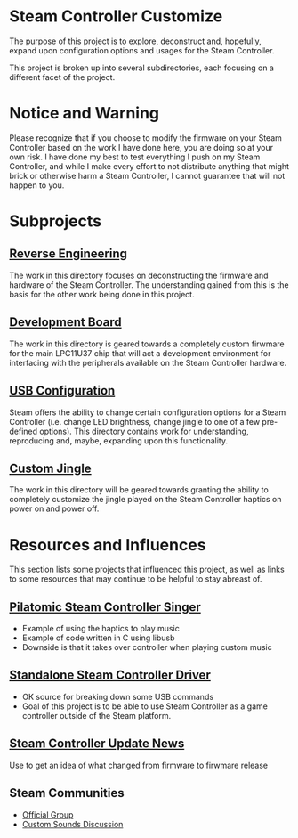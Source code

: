 # Steam Controller Customize 

The purpose of this project is to explore, deconstruct and, hopefully, expand 
 upon configuration options and usages for the Steam Controller. 

This project is broken up into several subdirectories, each focusing on a
 different facet of the project.

# Notice and Warning

Please recognize that if you choose to modify the firmware on your Steam Controller
 based on the work I have done here, you are doing so at your own risk. I have
 done my best to test everything I push on my Steam Controller, and while 
 I make every effort to not distribute anything that might brick or otherwise 
 harm a Steam Controller, I cannot guarantee that will not happen to you. 

# Subprojects

## [Reverse Engineering](./ReverseEngineering/)

The work in this directory focuses on deconstructing the firmware and hardware
 of the Steam Controller. The understanding gained from this is the basis for
 the other work being done in this project. 

## [Development Board](./DevBoard)

The work in this directory is geared towards a completely custom firwmare for 
 the main LPC11U37 chip that will act a development environment for interfacing
 with the peripherals available on the Steam Controller hardware. 

## [USB Configuration](./UsbConfiguration)

Steam offers the ability to change certain configuration options for a Steam
 Controller (i.e. change LED brightness, change jingle to one of a few 
 pre-defined options). This directory contains work for understanding, 
 reproducing and, maybe, expanding upon this functionality.

## [Custom Jingle](./CustomJingle)

The work in this directory will be geared towards granting the ability to 
 completely customize the jingle played on the Steam Controller haptics 
 on power on and power off. 

# Resources and Influences

This section lists some projects that influenced this project, as well as links
 to some resources that may continue to be helpful to stay abreast of.

## [Pilatomic Steam Controller Singer](https://gitlab.com/Pilatomic/SteamControllerSinger)

* Example of using the haptics to play music
* Example of code written in C using libusb
* Downside is that it takes over controller when playing custom music

## [Standalone Steam Controller Driver](https://github.com/ynsta/steamcontroller)

* OK source for breaking down some USB commands
* Goal of this project is to be able to use Steam Controller as a game controller outside of the Steam platform. 

## [Steam Controller Update News](http://store.steampowered.com/news/?appids=353370)

Use to get an idea of what changed from firmware to firwmare release

## Steam Communities

* [Official Group](http://steamcommunity.com/games/353370#announcements/detail/901091250587237164)
* [Custom Sounds Discussion](https://steamcommunity.com/app/353370/discussions/0/458607699626517823/)
